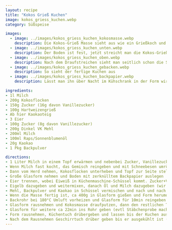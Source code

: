 ```yaml
---
layout: recipe
title: "Kokos Grieß Kuchen"
image: kokos_griess_kuchen.webp
category: Süßspeise

images:
  - image: ../images/kokos_griess_kuchen_kokosmasse.webp
    description: Die Kokos-Grieß Masse sieht aus wie ein Grießkoch und wird durchs Rasten lassen relativ Fest bevor man sie reinstreicht
  - image: ../images/kokos_griess_kuchen_unten.webp
    description: Der Boden ist fest, jetzt streicht man die Kokos-Grieß Masse drüber
  - image: ../images/kokos_griess_kuchen_oben.webp
    description: Nach dem Draufstreichen sieht man seitlich schon die Schichten. Oben ist es noch flüssig bis es fertig gebacken wurde
  - image: ../images/kokos_griess_kuchen_gebacken.webp
    description: So sieht der fertige Kuchen aus
  - image: ../images/kokos_griess_kuchen_backpapier.webp
    description: Lässt man ihn über Nacht im Kühschrank in der Form wird das Backpapier ganz feucht. Evtl vorher rausnehmen

ingredients:
- 1l Milch
- 200g Kokosflocken
- 150g Zucker (16g davon Vanillezucker)
- 100g Hartweizengrieß
- Ab hier Kaokaoteig
- 3 Eier
- 100g Zucker (8g davon Vanillezucker)
- 200g Dinkel VK Mehl
- 200ml Milch
- 100ml Raps/Sonnenblumenöl
- 20g Kaokao
- 1 Pkg Backpulver

directions:
- 1 Liter Milch in einem Topf erwärmen und nebenbei Zucker, Vanillezucker, Grieß vermischen
- Wenn Milch fast kocht, das Gemisch reingeben und mit Schneebesen umrühren und 1min bei Stufe 6 köcheln lassen (gut rühren damit sich nichts anbrennt)
- Dann vom Herd nehmen, Kokosflocken unterheben und Topf zur Seite stellen (jetzt macht man die Kaokaomasse
- Große Glasform nehmen und Boden mit zerknülltem Backpapier auslegen
- Eier trennen, wobei Eiweiß in Küchenmaschine-Schüssel kommt. Zucker+Vanillezucker dazusieben und einige Minuten schlagen bis Baiser-Schaum entsteht
- Eigelb dazugeben und weitermixen, danach Öl und Milch dazugeben (wir haben ca 40g davon Butter genommen weil das Öl ausgegangen ist)
- Mehl, Backpulver und Kaokao in Schüssel vermischen und nach und nach dazugeben, während man die Masse mixt.
- Wenn die Masse fertig ist, ca 400g in Glasform gießen und Form herumdrehen bis der Boden bedeckt ist
- Backrohr bei 180°C Umluft vorheizen und Glasform für 10min reingeben (macht Boden fest, damit Kokosmasse hält)
- Glasform rausnehmen und Kokosmasse draufputzen, dann den restlichen Teig draufgeben. ACHTUNG die Form ist jetzt heiß also nicht mehr angreifen!
- Glasform für weitere ca 22min ins Rohr geben (evtl Stäbchenprobe machen)
- Form rausnehmen, Küchentuch drübergeben und lassen bis der Kuchen ausgekühlt ist
- Nach dem Rausnehmen Geschirrtuch drüber geben bis er ausgekühlt ist (damit bleibt er saftig). Der Kuchen schmeckt erst richtig gut wenn er vollständig ausgekühlt ist (bzw wenn er einige Zeit im Kühlschrank steht)
---
```

